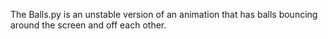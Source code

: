 The Balls.py is an unstable version of an animation that has balls bouncing around the screen and off each other.